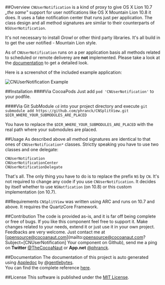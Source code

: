 ##Overview
`CNUserNotification` is a kind of proxy to give OS X Lion 10.7 *„the same‟* support for user notifications like OS X Mountain Lion 10.8 it does. It uses a fake notification center that runs just per application. The class design and all method signatures are similar to their counterparts of `NSUserNotification`.

It's not necessary to install *Growl* or other third party libraries. It's all build in to get the user notified - Mountain Lion style.

As of `CNUserNotification` runs on a per application basis all methods related to scheduled or remote deliverey are **not** implemented. Please take a look at the [documentation](http://cnusernotification.cocoanaut.com/documentation/) to get a detailed look.


Here is a screenshot of the included example application:

![CNUserNotification Example](https://dl.dropboxusercontent.com/u/34133216/WebImages/Github/CNUserNotification-Example.jpg)



##Installation
####Via CocoaPods
Just add `pod 'CNUserNotification'` to your podfile.


####Via Git SubModule
`cd` into your project directory and execute `git submodule add https://github.com/phranck/CNSplitView.git $DIR_WHERE_YOUR_SUBMODULES_ARE_PLACED`

You have to replace the `$DIR_WHERE_YOUR_SUBMODULES_ARE_PLACED` with the real path where your submodules are placed.


##Usage
As described above all method signatures are identical to that ones of `CNUserNotification*` classes. Strictly speaking you have to use two classes and one delegate:

	CNUserNotification
	CNUserNotificationCenter
	CNUserNotificationDelegate

That's all. The only thing you have to do is to replace the prefix `NS` by `CN`. It's not required to change any code if you use `CNUserNotification`. It decides by itself whether to use `NSNotfication`  (on 10.8) or this custom implementation (on 10.7). 


##Requirements
`CNSplitView` was written using ARC and runs on 10.7 and above. It requires the QuartzCore Framework.


##Contribution
The code is provided as-is, and it is far off being complete or free of bugs. If you like this component feel free to support it. Make changes related to your needs, extend it or just use it in your own project. Feedbacks are very welcome. Just contact me at [opensource@cocoanaut.com](mailto:opensource@cocoanaut.com?Subject=[CNUserNotification] Your component on Github), send me a ping on **Twitter** [@TheCocoaNaut](http://twitter.com/TheCocoaNaut) or **App.net** [@phranck](https://alpha.app.net/phranck). 


##Documentation
The documentation of this project is auto generated using [Appledoc](http://gentlebytes.com/appledoc/) by [@gentlebytes](https://twitter.com/gentlebytes).<br />
You can find the complete reference [here](http://CNUserNotification.cocoanaut.com/documentation/).


##License
This software is published under the [MIT License](http://cocoanaut.mit-license.org).
